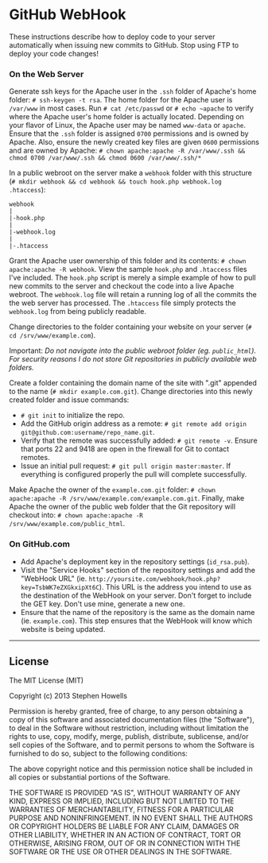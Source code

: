 # GitHub WebHook

These instructions describe how to deploy code to your server automatically when issuing new commits to GitHub. Stop using FTP to deploy your code changes!

### On the Web Server

Generate ssh keys for the Apache user in the `.ssh` folder of Apache's home folder: `# ssh-keygen -t rsa`. The home folder for the Apache user is `/var/www` in most cases. Run `# cat /etc/passwd` or `# echo ~apache` to verify where the Apache user's home folder is actually located. Depending on your flavor of Linux, the Apache user may be named `www-data` or `apache`. Ensure that the `.ssh` folder is assigned `0700` permissions and is owned by Apache. Also, ensure the newly created key files are given `0600` permissions and are owned by Apache: `# chown apache:apache -R /var/www/.ssh && chmod 0700 /var/www/.ssh && chmod 0600 /var/www/.ssh/*`

In a public webroot on the server make a `webhook` folder with this structure (`# mkdir webhook && cd webhook && touch hook.php webhook.log .htaccess`):

	webhook
	|
	|-hook.php
	|
	|-webhook.log
	|
	|-.htaccess

Grant the Apache user ownership of this folder and its contents: `# chown apache:apache -R webhook`. View the sample `hook.php` and `.htaccess` files I've included. The `hook.php` script is merely a simple example of how to pull new commits to the server and checkout the code into a live Apache webroot. The `webhook.log` file will retain a running log of all the commits the the web server has processed. The `.htaccess` file simply protects the `webhook.log` from being publicly readable.

Change directories to the folder containing your website on your server (`# cd /srv/www/example.com`).

Important: *Do not navigate into the public webroot folder (eg. `public_html`). For security reasons I do not store Git repositories in publicly available web folders.*

Create a folder containing the domain name of the site with ".git" appended to the name (`# mkdir example.com.git`). Change directories into this newly created folder and issue commands:

- `# git init` to initialize the repo.
- Add the GitHub origin address as a remote: `# git remote add origin git@github.com:username/repo_name.git`.
- Verify that the remote was successfully added: `# git remote -v`. Ensure that ports 22 and 9418 are open in the firewall for Git to contact remotes.
- Issue an initial pull request: `# git pull origin master:master`. If everything is configured properly the pull will complete successfully.

Make Apache the owner of the `example.com.git` folder: `# chown apache:apache -R /srv/www/example.com/example.com.git`. Finally, make Apache the owner of the public web folder that the Git repository will checkout into: `# chown apache:apache -R /srv/www/example.com/public_html`.

### On GitHub.com

- Add Apache's deployment key in the repository settings (`id_rsa.pub`).
- Visit the "Service Hooks" section of the repository settings and add the "WebHook URL" (ie. `http://yoursite.com/webhook/hook.php?key=TsbWK7eZXGkxipXt6C`). This URL is the address you intend to use as the destination of the WebHook on your server. Don't forget to include the GET key. Don't use mine, generate a new one.
- Ensure that the name of the repository is the same as the domain name (ie. `example.com`). This step ensures that the WebHook will know which website is being updated.

-----

## License

The MIT License (MIT)

Copyright (c) 2013 Stephen Howells

Permission is hereby granted, free of charge, to any person obtaining a copy of
this software and associated documentation files (the "Software"), to deal in
the Software without restriction, including without limitation the rights to
use, copy, modify, merge, publish, distribute, sublicense, and/or sell copies of
the Software, and to permit persons to whom the Software is furnished to do so,
subject to the following conditions:

The above copyright notice and this permission notice shall be included in all
copies or substantial portions of the Software.

THE SOFTWARE IS PROVIDED "AS IS", WITHOUT WARRANTY OF ANY KIND, EXPRESS OR
IMPLIED, INCLUDING BUT NOT LIMITED TO THE WARRANTIES OF MERCHANTABILITY, FITNESS
FOR A PARTICULAR PURPOSE AND NONINFRINGEMENT. IN NO EVENT SHALL THE AUTHORS OR
COPYRIGHT HOLDERS BE LIABLE FOR ANY CLAIM, DAMAGES OR OTHER LIABILITY, WHETHER
IN AN ACTION OF CONTRACT, TORT OR OTHERWISE, ARISING FROM, OUT OF OR IN
CONNECTION WITH THE SOFTWARE OR THE USE OR OTHER DEALINGS IN THE SOFTWARE.
